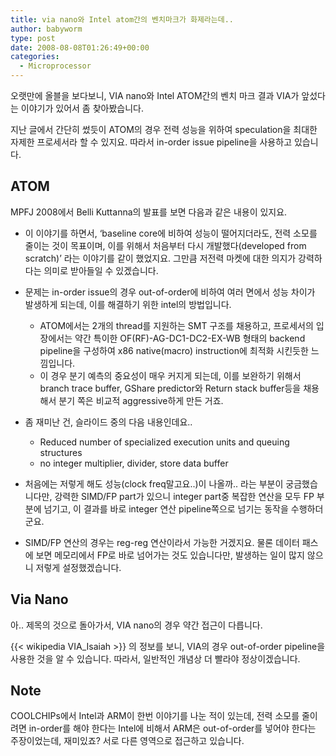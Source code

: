 ```yaml
---
title: via nano와 Intel atom간의 벤치마크가 화제라는데..
author: babyworm
type: post
date: 2008-08-08T01:26:49+00:00
categories:
  - Microprocessor
---
```

오랫만에 올블을 보다보니, VIA nano와 Intel ATOM간의 벤치 마크 결과 VIA가 앞섰다는 이야기가 있어서 좀 찾아봤습니다.

지난 글에서 간단히 썼듯이 ATOM의 경우 전력 성능을 위하여 speculation을 최대한 자제한 프로세서라 할 수 있지요. 따라서 in-order issue pipeline을 사용하고 있습니다.

## ATOM
MPFJ 2008에서 Belli Kuttanna의 발표를 보면 다음과 같은 내용이 있지요.

- 이 이야기를 하면서, ‘baseline core에 비하여 성능이 떨어지더라도, 전력 소모를 줄이는 것이 목표이며, 이를 위해서 처음부터 다시 개발했다(developed from scratch)’ 라는 이야기를 같이 했었지요. 그만큼 저전력 마켓에 대한 의지가 강력하다는 의미로 받아들일 수 있겠습니다.
- 문제는 in-order issue의 경우 out-of-order에 비하여 여러 면에서 성능 차이가 발생하게 되는데, 이를 해결하기 위한 intel의 방법입니다.
  - ATOM에서는 2개의 thread를 지원하는 SMT 구조를 채용하고, 프로세서의 입장에서는 약간 특이한 OF(RF)-AG-DC1-DC2-EX-WB 형태의 backend pipeline을 구성하여 x86 native(macro) instruction에 최적화 시킨듯한 느낌입니다.
  - 이 경우 분기 예측의 중요성이 매우 커지게 되는데, 이를 보완하기 위해서 branch trace buffer, GShare predictor와 Return stack buffer등을 채용해서 분기 쪽은 비교적 aggressive하게 만든 거죠.

- 좀 재미난 건, 슬라이드 중의 다음 내용인데요..
  - Reduced number of specialized execution units and queuing structures
  - no integer multiplier, divider, store data buffer
- 처음에는 저렇게 해도 성능(clock freq말고요..)이 나올까.. 라는 부분이 궁금했습니다만, 강력한 SIMD/FP part가 있으니 integer part중 복잡한 연산을 모두 FP 부분에 넘기고, 이 결과를 바로 integer 연산 pipeline쪽으로 넘기는 동작을 수행하더군요.
- SIMD/FP 연산의 경우는 reg-reg 연산이라서 가능한 거겠지요. 물론 데이터 패스에 보면 메모리에서 FP로 바로 넘어가는 것도 있습니다만, 발생하는 일이 많지 않으니 저렇게 설정했겠습니다.

## Via Nano
아.. 제목의 것으로 돌아가서, VIA nano의 경우 약간 접근이 다릅니다.

{{< wikipedia VIA_Isaiah >}} 의 정보를 보니, VIA의 경우 out-of-order pipeline을 사용한 것을 알 수 있습니다. 따라서, 일반적인 개념상 더 빨라야 정상이겠습니다.

## Note
COOLCHIPs에서 Intel과 ARM이 한번 이야기를 나눈 적이 있는데, 전력 소모를 줄이려면 in-order를 해야 한다는 Intel에 비해서 ARM은 out-of-order를 넣어야 한다는 주장이었는데, 재미있죠? 서로 다른 영역으로 접근하고 있습니다.
